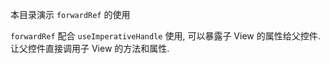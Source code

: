 
本目录演示 `forwardRef` 的使用

`forwardRef` 配合 `useImperativeHandle` 使用, 可以暴露子 View 的属性给父控件. 让父控件直接调用子 View 的方法和属性.

